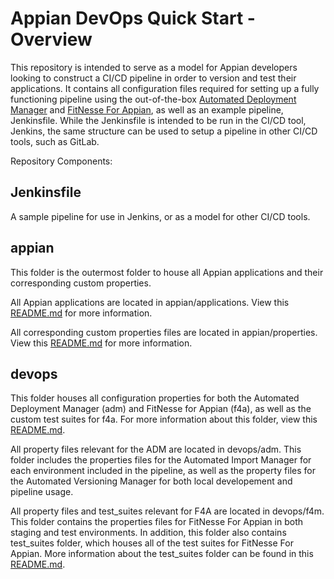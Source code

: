 # Appian DevOps Quick Start - Overview

This repository is intended to serve as a model for Appian developers looking to construct a CI/CD pipeline in order to version and test their applications. It contains all configuration files required for setting up a fully functioning pipeline using the out-of-the-box [Automated Deployment Manager](https://community.appian.com/w/the-appian-playbook/198/deployment-automation) and [FitNesse For Appian](https://community.appian.com/w/the-appian-playbook/97/automated-testing-with-fitnesse-for-appian), as well as an example pipeline, Jenkinsfile. While the Jenkinsfile is intended to be run in the CI/CD tool, Jenkins, the same structure can be used to setup a pipeline in other CI/CD tools, such as GitLab.

Repository Components:

## Jenkinsfile

A sample pipeline for use in Jenkins, or as a model for other CI/CD tools.

## appian

This folder is the outermost folder to house all Appian applications and their corresponding custom properties. 

All Appian applications are located in appian/applications. View this [README.md](appian/applications/README.md) for more information.

All corresponding custom properties files are located in appian/properties. View this [README.md](appian/properties/README.md) for more information. 

## devops

This folder houses all configuration properties for both the Automated Deployment Manager (adm) and FitNesse for Appian (f4a), as well as the custom test suites for f4a. For more information about this folder, view this [README.md](devops/README.md). 

All property files relevant for the ADM are located in devops/adm. This folder includes the properties files for the Automated Import Manager for each environment included in the pipeline, as well as the property files for the Automated Versioning Manager for both local developement and pipeline usage.

All property files and test_suites relevant for F4A are located in devops/f4m. This folder contains the properties files for FitNesse For Appian in both staging and test environments. In addition, this folder also contains test_suites folder, which houses all of the test suites for FitNesse For Appian. More information about the test_suites folder can be found in this [README.md](devops/f4a/README.md). 
